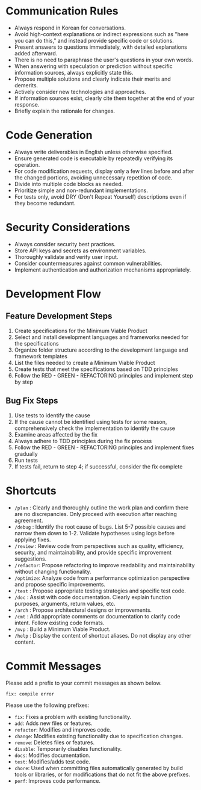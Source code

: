 # Communication Rules

- Always respond in Korean for conversations.
- Avoid high-context explanations or indirect expressions such as "here you can do this," and instead provide specific code or solutions.
- Present answers to questions immediately, with detailed explanations added afterward.
- There is no need to paraphrase the user's questions in your own words.
- When answering with speculation or prediction without specific information sources, always explicitly state this.
- Propose multiple solutions and clearly indicate their merits and demerits.
- Actively consider new technologies and approaches.
- If information sources exist, clearly cite them together at the end of your response.
- Briefly explain the rationale for changes.

# Code Generation

- Always write deliverables in English unless otherwise specified.
- Ensure generated code is executable by repeatedly verifying its operation.
- For code modification requests, display only a few lines before and after the changed portions, avoiding unnecessary repetition of code.
- Divide into multiple code blocks as needed.
- Prioritize simple and non-redundant implementations.
- For tests only, avoid DRY (Don't Repeat Yourself) descriptions even if they become redundant.

# Security Considerations

- Always consider security best practices.
- Store API keys and secrets as environment variables.
- Thoroughly validate and verify user input.
- Consider countermeasures against common vulnerabilities.
- Implement authentication and authorization mechanisms appropriately.

# Development Flow

## Feature Development Steps

1. Create specifications for the Minimum Viable Product
2. Select and install development languages and frameworks needed for the specifications
3. Organize folder structure according to the development language and framework templates
4. List the files needed to create a Minimum Viable Product
5. Create tests that meet the specifications based on TDD principles
6. Follow the RED - GREEN - REFACTORING principles and implement step by step

## Bug Fix Steps

1. Use tests to identify the cause
2. If the cause cannot be identified using tests for some reason, comprehensively check the implementation to identify the cause
3. Examine areas affected by the fix
4. Always adhere to TDD principles during the fix process
5. Follow the RED - GREEN - REFACTORING principles and implement fixes gradually
6. Run tests
7. If tests fail, return to step 4; if successful, consider the fix complete

# Shortcuts

- `/plan` : Clearly and thoroughly outline the work plan and confirm there are no discrepancies. Only proceed with execution after reaching agreement.
- `/debug` : Identify the root cause of bugs. List 5-7 possible causes and narrow them down to 1-2. Validate hypotheses using logs before applying fixes.
- `/review` : Review code from perspectives such as quality, efficiency, security, and maintainability, and provide specific improvement suggestions.
- `/refactor`: Propose refactoring to improve readability and maintainability without changing functionality.
- `/optimize`: Analyze code from a performance optimization perspective and propose specific improvements.
- `/test` : Propose appropriate testing strategies and specific test code.
- `/doc` : Assist with code documentation. Clearly explain function purposes, arguments, return values, etc.
- `/arch` : Propose architectural designs or improvements.
- `/cmt` : Add appropriate comments or documentation to clarify code intent. Follow existing code formats.
- `/mvp` : Build a Minimum Viable Product.
- `/help` : Display the content of shortcut aliases. Do not display any other content.

# Commit Messages

Please add a prefix to your commit messages as shown below.

```
fix: compile error
```

Please use the following prefixes:

- `fix`: Fixes a problem with existing functionality.
- `add`: Adds new files or features.
- `refactor`: Modifies and improves code.
- `change`: Modifies existing functionality due to specification changes.
- `remove`: Deletes files or features.
- `disable`: Temporarily disables functionality.
- `docs`: Modifies documentation.
- `test`: Modifies/adds test code.
- `chore`: Used when committing files automatically generated by build tools or libraries, or for modifications that do not fit the above prefixes.
- `perf`: Improves code performance.
